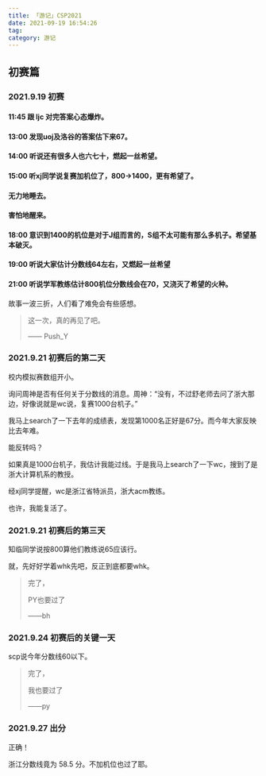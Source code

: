 ```yaml
---
title: 「游记」CSP2021
date: 2021-09-19 16:54:26
tag: 
category: 游记
---
```


## 初赛篇

### 2021.9.19 初赛

#### 11:45 跟 ljc 对完答案心态爆炸。

#### 13:00 发现uoj及洛谷的答案估下来67。

#### 14:00 听说还有很多人也六七十，燃起一丝希望。

#### 15:00 听xj同学说复赛加机位了，800->1400，更有希望了。

#### 无力地睡去。

#### 害怕地醒来。

#### 18:00 意识到1400的机位是对于J组而言的，S组不太可能有那么多机子。希望基本破灭。

#### 19:00 听说大家估计分数线64左右，又燃起一丝希望

#### 21:00 听说学军教练估计800机位分数线会在70，又浇灭了希望的火种。

故事一波三折，人们看了难免会有些感想。

> 这一次，真的再见了吧。
>
> —— Push_Y

### 2021.9.21 初赛后的第二天

校内模拟赛数组开小。

询问周神是否有任何关于分数线的消息。周神：“没有，不过舒老师去问了浙大那边，好像说就是wc说，复赛1000台机子。”

我马上search了一下去年的成绩表，发现第1000名正好是67分。而今年大家反映比去年难。

能反转吗？

如果真是1000台机子，我估计我能过线。于是我马上search了一下wc，搜到了是浙大计算机系的教授。

经xj同学提醒，wc是浙江省特派员，浙大acm教练。

也许，我能复活了。

### 2021.9.21 初赛后的第三天

知临同学说按800算他们教练说65应该行。

就，先好好学着whk先吧，反正到底都要whk。

> 完了，
> 
> PY也要过了
> 
> ——bh

### 2021.9.24 初赛后的关键一天

scp说今年分数线60以下。

> 完了，
> 
> 我也要过了
> 
> ——py

### 2021.9.27 出分

正确！

浙江分数线竟为 58.5 分。不加机位也过了耶。